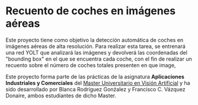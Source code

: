 # Recuento de coches en imágenes aéreas
Este proyecto tiene como objetivo la detección automática de coches en imágenes aéreas de alta resolución. Para realizar esta tarea, se entrenará una red YOLT que analizará las imágenes y devolverá las coordenadas del "bounding box" en el que se encuentra cada coche, con el fin de realizar un recuento sobre el número de coches totales presenten en que image,

Este proyecto forma parte de las prácticas de la asignatura __Aplicaciones Industriales y Comerciales__ del [Master Universitario en Visión Artificial](https://mastervisionartificial.es) y ha sido desarrollado por Blanca Rodríguez Gonźalez y Francisco C. Vázquez Donaire, ambos estudiantes de dicho Master.
